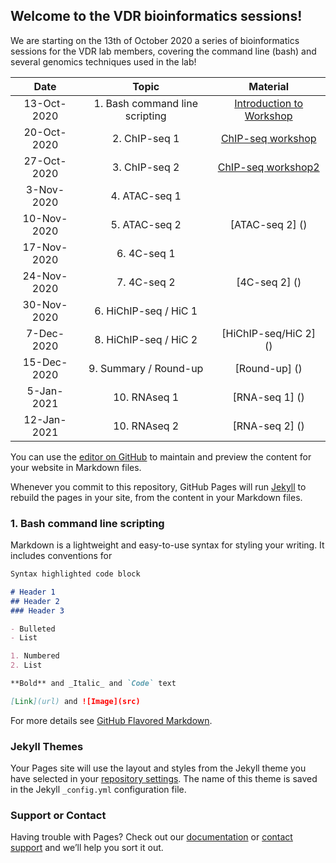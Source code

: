 ## Welcome to the VDR bioinformatics sessions!

We are starting on the 13th of October 2020 a series of bioinformatics sessions for the VDR lab members, covering the command line (bash) and several genomics techniques used in the lab!

| Date            |   Topic  | Material |
|:------------------------:|:----------:|:--------:|
|13-Oct-2020| 1. Bash command line scripting | [Introduction to Workshop](https://hbctraining.github.io/Intro-to-ChIPseq/lectures/Intro_to_workshop.pdf) |
|20-Oct-2020| 2. ChIP-seq 1 | [ChIP-seq workshop](https://hbctraining.github.io/Intro-to-ChIPseq/)|
|27-Oct-2020| 3. ChIP-seq 2 | [ChIP-seq workshop2](https://github.com/hbctraining/Intro-to-ChIPseq/blob/master/schedule/3-day.md)|
|3-Nov-2020| 4. ATAC-seq 1 | | [ATAC-seq 1] ()|
|10-Nov-2020| 5. ATAC-seq 2 | [ATAC-seq 2] ()|
|17-Nov-2020| 6. 4C-seq 1 | | [4C-seq 1] ()|
|24-Nov-2020| 7. 4C-seq 2 | [4C-seq 2] ()|
|30-Nov-2020| 6. HiChIP-seq / HiC 1 | | [HiChIP-seq/HiC 1] ()|
|7-Dec-2020| 8. HiChIP-seq / HiC 2 | [HiChIP-seq/HiC 2] ()|
|15-Dec-2020| 9. Summary / Round-up| [Round-up] ()|
|5-Jan-2021| 10. RNAseq 1 | [RNA-seq 1] ()|
|12-Jan-2021| 10. RNAseq 2 | [RNA-seq 2] ()|

You can use the [editor on GitHub](https://github.com/MafGal/VDRbioinfo/edit/main/README.md) to maintain and preview the content for your website in Markdown files.

Whenever you commit to this repository, GitHub Pages will run [Jekyll](https://jekyllrb.com/) to rebuild the pages in your site, from the content in your Markdown files.

### 1. Bash command line scripting 

Markdown is a lightweight and easy-to-use syntax for styling your writing. It includes conventions for

```markdown
Syntax highlighted code block

# Header 1
## Header 2
### Header 3

- Bulleted
- List

1. Numbered
2. List

**Bold** and _Italic_ and `Code` text

[Link](url) and ![Image](src)
```

For more details see [GitHub Flavored Markdown](https://guides.github.com/features/mastering-markdown/).

### Jekyll Themes

Your Pages site will use the layout and styles from the Jekyll theme you have selected in your [repository settings](https://github.com/MafGal/VDRbioinfo/settings). The name of this theme is saved in the Jekyll `_config.yml` configuration file.

### Support or Contact

Having trouble with Pages? Check out our [documentation](https://docs.github.com/categories/github-pages-basics/) or [contact support](https://github.com/contact) and we’ll help you sort it out.
